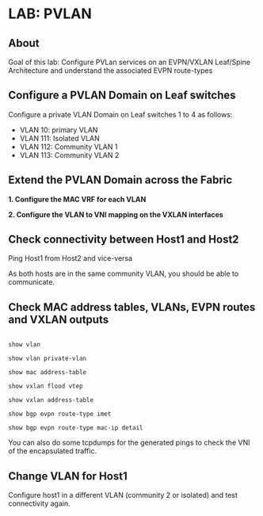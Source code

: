 # LAB: PVLAN

## About

Goal of this lab: Configure PVLan services on an EVPN/VXLAN Leaf/Spine Architecture and understand the associated EVPN route-types

## Configure a PVLAN Domain on Leaf switches

Configure a private VLAN Domain on Leaf switches 1 to 4 as follows:
- VLAN 10: primary VLAN
- VLAN 111: Isolated VLAN
- VLAN 112: Community VLAN 1
- VLAN 113: Community VLAN 2

## Extend the PVLAN Domain across the Fabric

__1. Configure the MAC VRF for each VLAN__

__2. Configure the VLAN to VNI mapping on the VXLAN interfaces__


## Check connectivity between Host1 and Host2

Ping Host1 from Host2 and vice-versa

As both hosts are in the same community VLAN, you should be able to communicate.

## Check MAC address tables, VLANs, EVPN routes and VXLAN outputs

```cli

show vlan

show vlan private-vlan

show mac address-table

show vxlan flood vtep

show vxlan address-table

show bgp evpn route-type imet

show bgp evpn route-type mac-ip detail

```

You can also do some tcpdumps for the generated pings to check the VNI of the encapsulated traffic.


## Change VLAN for Host1

Configure host1 in a different VLAN (community 2 or isolated) and test connectivity again.